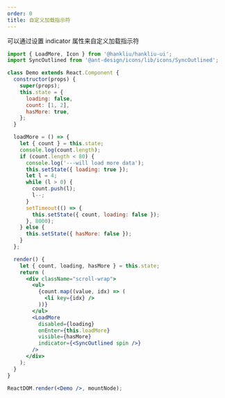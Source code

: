 ```yaml
---
order: 0
title: 自定义加载指示符
---
```


可以通过设置 indicator 属性来自定义加载指示符

```jsx
import { LoadMore, Icon } from '@hankliu/hankliu-ui';
import SyncOutlined from '@ant-design/icons/lib/icons/SyncOutlined';

class Demo extends React.Component {
  constructor(props) {
    super(props);
    this.state = {
      loading: false,
      count: [1, 2],
      hasMore: true,
    };
  }

  loadMore = () => {
    let { count } = this.state;
    console.log(count.length);
    if (count.length < 80) {
      console.log('---will load more data');
      this.setState({ loading: true });
      let l = 4;
      while (l > 0) {
        count.push(l);
        l--;
      }
      setTimeout(() => {
        this.setState({ count, loading: false });
      }, 8000);
    } else {
      this.setState({ hasMore: false });
    }
  };

  render() {
    let { count, loading, hasMore } = this.state;
    return (
      <div className="scroll-wrap">
        <ul>
          {count.map((value, idx) => (
            <li key={idx} />
          ))}
        </ul>
        <LoadMore
          disabled={loading}
          onEnter={this.loadMore}
          visible={hasMore}
          indicator={<SyncOutlined spin />}
        />
      </div>
    );
  }
}

ReactDOM.render(<Demo />, mountNode);
```

<style>
  #components-load-more-demo-indicator .scroll-wrap
  {
    height: 300px;
    overflow-y: auto;
  }
  #components-load-more-demo-indicator ul li
  {
    background-color: #eee;
    border-radius: 4px;
    height: 20px;
    margin-bottom: 10px;
  }
  #components-load-more-demo-indicator .icon {
    font-size: 40px;
    color: var(--color-primary-light);
    animation: fading 2s infinite;
    animation-fill-mode: both;
    animation-timing-function: ease-in-out;
    display:block;
  }
</style>
